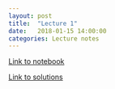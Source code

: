 ```yaml
---
layout: post
title:  "Lecture 1"
date:   2018-01-15 14:00:00
categories: Lecture notes
---
```


[Link to notebook](https://notebooks.azure.com/nbarral/libraries/nm1-1)

[Link to solutions](https://notebooks.azure.com/nbarral/libraries/nm1-1s)
